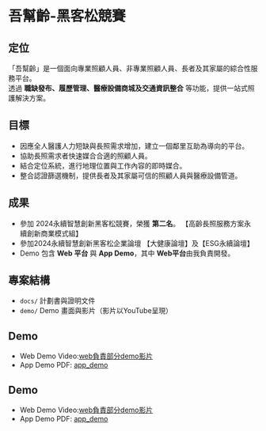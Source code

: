 # 吾幫齡-黑客松競賽

## 定位
「吾幫齡」是一個面向專業照顧人員、非專業照顧人員、長者及其家屬的綜合性服務平台。  
透過 **職缺發布、履歷管理、醫療設備商城及交通資訊整合** 等功能，提供一站式照護解決方案。

## 目標
- 因應全人醫護人力短缺與長照需求增加，建立一個鄰里互助為導向的平台。
- 協助長照需求者快速媒合合適的照顧人員。
- 結合定位系統，進行地理位置與工作內容的即時媒合。
- 整合認證篩選機制，提供長者及其家屬可信的照顧人員與醫療設備管道。

## 成果
- 參加 2024永續智慧創新黑客松競賽，榮獲 **第二名**。
  【高齡長照服務方案永續創新商業模式組】
- 參加2024永續智慧創新黑客松企業論壇
  【大健康論壇】及【ESG永續論壇】
- Demo 包含 **Web 平台** 與 **App Demo**，其中 **Web平台**由我負責開發。

## 專案結構
- `docs/` 計劃書與證明文件
- `demo/` Demo 畫面與影片（影片以YouTube呈現）

## Demo
- Web Demo Video:[web負責部分demo影片](https://youtu.be/-nXgV6SqM9Q)
- App Demo PDF: [app_demo](docs/app_demo.pdf)

## Demo
- Web Demo Video:[web負責部分demo影片](https://youtu.be/-nXgV6SqM9Q)
- App Demo PDF: [app_demo](docs/app_demo.pdf)


